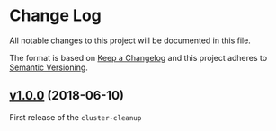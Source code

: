 # Change Log
All notable changes to this project will be documented in this file.

The format is based on [Keep a Changelog](http://keepachangelog.com/)
and this project adheres to [Semantic Versioning](http://semver.org/).

## [v1.0.0](https://github.com/YashdalfTheGray/cluster-cleanup/tree/v1.0.0) (2018-06-10)

First release of the `cluster-cleanup`

